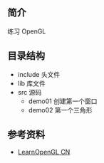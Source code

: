 ## 简介

练习 OpenGL

## 目录结构

- include 头文件
- lib 库文件
- src 源码
  - demo01 创建第一个窗口
  - demo02 第一个三角形

## 参考资料

- [LearnOpenGL CN](https://learnopengl-cn.github.io)
